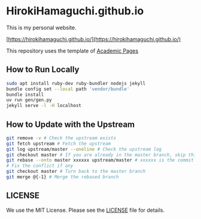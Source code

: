 # HirokiHamaguchi.github.io

This is my personal website.

[https://hirokihamaguchi.github.io/](https://hirokihamaguchi.github.io/)

This repository uses the template of [Academic Pages](https://github.com/academicpages/academicpages.github.io)

## How to Run Locally

```bash
sudo apt install ruby-dev ruby-bundler nodejs jekyll
bundle config set --local path 'vendor/bundle'
bundle install
uv run gen/gen.py
jekyll serve -l -H localhost
```

## How to Update with the Upstream

```bash
git remove -v # Check the upstream exists
git fetch upstream # Fetch the upstream
git log upstream/master --oneline # Check the upstream log
git checkout master # If you are already in the master branch, skip this
git rebase --onto master xxxxxx upstream/master # xxxxxx is the commit hash of the last commit before the unmerged commit
# Fix the conflict if any
git checkout master # Turn back to the master branch
git merge @{-1} # Merge the rebased branch
```

## LICENSE

We use the MIT License. Please see the [LICENSE](LICENSE) file for details.
